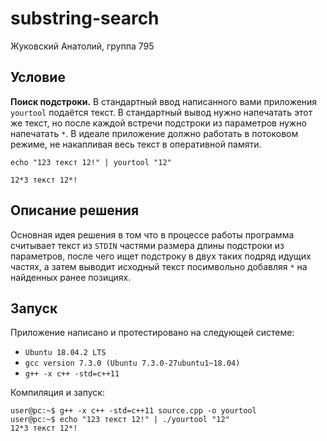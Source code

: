 substring-search
====

Жуковский Анатолий, группа 795

Условие
----

**Поиск подстроки.** В стандартный ввод написанного вами приложения `yourtool` подаётся текст. В стандартный вывод нужно напечатать этот же текст, но после каждой встречи подстроки из параметров нужно напечатать `*`. В идеале приложение должно работать в потоковом режиме, не накапливая весь текст в оперативной памяти.

```
echo "123 текст 12!" | yourtool "12"
```
```
12*3 текст 12*!
```

Описание решения
----

Основная идея решения в том что в процессе работы программа считывает текст из `STDIN` частями размера длины подстроки из параметров, после чего ищет подстроку в двух таких подряд идущих частях, а затем выводит исходный текст посимвольно добавляя `*` на найденных ранее позициях.

Запуск
----

Приложение написано и протестировано на следующей системе:
- `Ubuntu 18.04.2 LTS`
- `gcc version 7.3.0 (Ubuntu 7.3.0-27ubuntu1~18.04)`
- `g++ -x c++ -std=c++11`

Компиляция и запуск:
```
user@pc:~$ g++ -x c++ -std=c++11 source.cpp -o yourtool
user@pc:~$ echo "123 текст 12!" | ./yourtool "12"
12*3 текст 12*!
```
